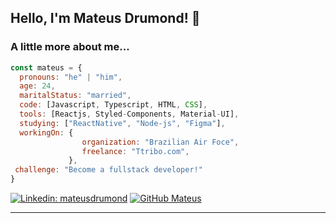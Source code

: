 <h2> Hello, I'm Mateus Drumond! 🚀


### A little more about me...  

```javascript
const mateus = {
  pronouns: "he" | "him",
  age: 24,
  maritalStatus: "married",
  code: [Javascript, Typescript, HTML, CSS],
  tools: [Reactjs, Styled-Components, Material-UI],
  studying: ["ReactNative", "Node-js", "Figma"],
  workingOn: {      
                organization: "Brazilian Air Foce",
                freelance: "Ttribo.com",
             },
 challenge: "Become a fullstack developer!"
}
```

[![Linkedin: mateusdrumond](https://img.shields.io/badge/-mateusdrumond-blue?style=flat-square&logo=Linkedin&logoColor=white&link=https://www.linkedin.com/in/mateus-drumond-31335511a/)](https://www.linkedin.com/in/mateus-drumond-31335511a/)
[![GitHub Mateus](https://img.shields.io/github/followers/mateusfcd?label=follow&style=social)](https://github.com/MateusFCD)

---

<div style="width:100%;height:0;padding-bottom:100%;position:relative;"><img src="https://media1.giphy.com/media/j49DyJ21b46azEBFpg/giphy.gif?cid=ecf05e47lyoxc4fb0xia5lsi1o3alfcpepngow01jacyf156&rid=giphy.gif&ct=g" width="10%" height="10%" style="position:relative" frameBorder="0" class="giphy-embed" allowFullScreen></img></div>


